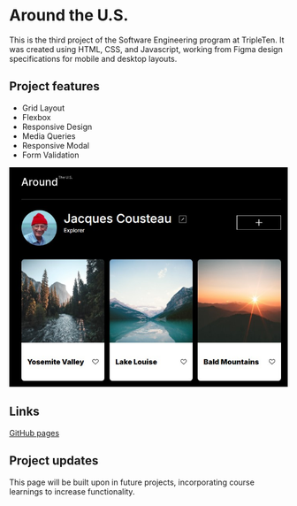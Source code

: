 # Around the U.S.

This is the third project of the Software Engineering program at TripleTen. It was created using HTML, CSS, and Javascript, working from Figma design specifications for mobile and desktop layouts.

## Project features

- Grid Layout
- Flexbox
- Responsive Design
- Media Queries
- Responsive Modal
- Form Validation

![project demo image](./images/demo/aroundtheus-demo.jpg)

## Links

[GitHub pages](https://lisaatea.github.io/se_project_aroundtheus/)

## Project updates

This page will be built upon in future projects, incorporating course learnings to increase functionality.
